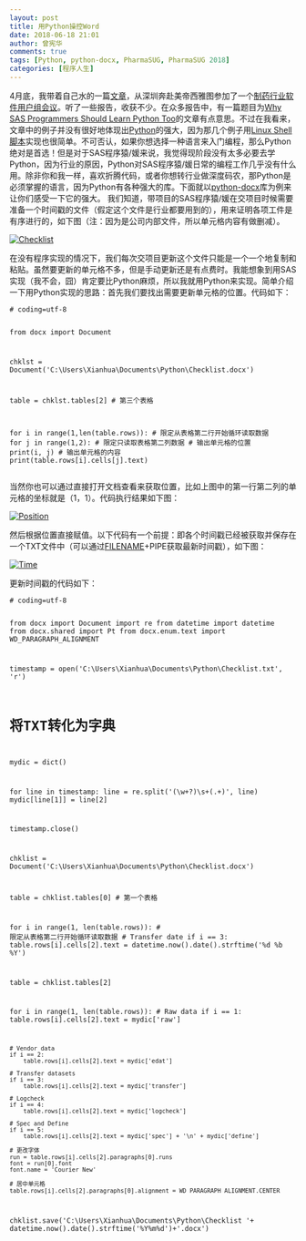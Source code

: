 ```yaml
---
layout: post
title: 用Python操控Word
date: 2018-06-18 21:01
author: 曾宪华
comments: true
tags: [Python, python-docx, PharmaSUG, PharmaSUG 2018]
categories: [程序人生]
---
```

<p>4月底，我带着自己水的一篇<span style="text-decoration: none;"><a href="http://www.pharmasug.org/proceedings/2018/QT/PharmaSUG-2018-QT08.pdf" target="_blank">文章</a></span>，从深圳奔赴美帝西雅图参加了一个<span style="text-decoration: none;"><a href="http://www.pharmasug.org/us/index.html" target="_blank">制药行业软件用户组会议</a></span>。听了一些报告，收获不少。在众多报告中，有一篇题目为<span style="text-decoration: none;"><a href="http://www.pharmasug.org/proceedings/2018/AD/PharmaSUG-2018-AD12.pdf" target="_blank">Why SAS Programmers Should Learn Python Too</a></span>的文章有点意思。不过在我看来，文章中的例子并没有很好地体现出<span style="text-decoration: none;"><a href="https://www.python.org" target="_blank">Python</a></span>的强大，因为那几个例子用<span style="text-decoration: none;"><a href="https://en.wikipedia.org/wiki/Shell_script" target="_blank">Linux Shell脚本</a></span>实现也很简单。不可否认，如果你想选择一种语言来入门编程，那么Python绝对是首选！但是对于SAS程序猿/媛来说，我觉得现阶段没有太多必要去学Python，因为行业的原因，Python对SAS程序猿/媛日常的编程工作几乎没有什么用。除非你和我一样，喜欢折腾代码，或者你想转行业做深度码农，那Python是必须掌握的语言，因为Python有各种强大的库。下面就以<span style="text-decoration: none;"><a href="https://python-docx.readthedocs.io/en/latest/" target="_blank">python-docx</a></span>库为例来让你们感受一下它的强大。
我们知道，带项目的SAS程序猿/媛在交项目时候需要准备一个时间戳的文件（假定这个文件是行业都要用到的），用来证明各项工件是有序进行的，如下图（注：因为是公司内部文件，所以单元格内容有做删减）。
<p><a href="http://www.xianhuazeng.com/cn/images/2018/06/Checklist.jpg"><img class="aligncenter size-full" src="http://www.xianhuazeng.com/cn/images/2018/06/Checklist.jpg" alt="Checklist" /></a></p>
在没有程序实现的情况下，我们每次交项目更新这个文件只能是一个一个地复制和粘贴。虽然要更新的单元格不多，但是手动更新还是有点费时。我能想象到用SAS实现（我不会，囧）肯定要比Python麻烦，所以我就用Python来实现。简单介绍一下用Python实现的思路：首先我们要找出需要更新单元格的位置。代码如下：
<pre><code># coding=utf-8

from docx import Document

chklst = Document('C:\\Users\\Xianhua\\Documents\\Python\\Checklist.docx')

table = chklst.tables[2] # 第三个表格

for i in range(1,len(table.rows)): # 限定从表格第二行开始循环读取数据
    for j in range(1,2): # 限定只读取表格第二列数据
        # 输出单元格的位置
        print(i, j)
        # 输出单元格的内容
        print(table.rows[i].cells[j].text)</code></pre>
当然你也可以通过直接打开文档查看来获取位置，比如上图中的第一行第二列的单元格的坐标就是（1，1）。代码执行结果如下图：
<p><a href="http://www.xianhuazeng.com/cn/images/2018/06/Position.jpg"><img class="aligncenter size-full" src="http://www.xianhuazeng.com/cn/images/2018/06/Position.jpg" alt="Position" /></a></p>
然后根据位置直接赋值。以下代码有一个前提：即各个时间戳已经被获取并保存在一个TXT文件中（可以通过<span style="text-decoration: none;"><a href="http://support.sas.com/documentation/cdl/en/hostunx/61879/HTML/default/viewer.htm#pipe.htm" target="_blank">FILENAME</a></span>+PIPE获取最新时间戳），如下图：
<p><a href="http://www.xianhuazeng.com/cn/images/2018/06/Time.jpg"><img class="aligncenter size-full" src="http://www.xianhuazeng.com/cn/images/2018/06/Time.jpg" alt="Time" /></a></p>
更新时间戳的代码如下：
<pre><code># coding=utf-8

from docx import Document
import re
from datetime import datetime
from docx.shared import Pt
from docx.enum.text import WD_PARAGRAPH_ALIGNMENT

timestamp = open('C:\\Users\\Xianhua\\Documents\\Python\\Checklist.txt', 'r')

# 将TXT转化为字典
mydic = dict() 

for line in timestamp:
    line = re.split('(\w+?)\s+(.+)', line)
    mydic[line[1]] = line[2]
    
timestamp.close()

chklist = Document('C:\\Users\\Xianhua\\Documents\\Python\\Checklist.docx')

table = chklist.tables[0] # 第一个表格

for i in range(1, len(table.rows)): # 限定从表格第二行开始循环读取数据
    # Transfer date
    if i == 3:
        table.rows[i].cells[2].text = datetime.now().date().strftime('%d %b %Y')

table = chklist.tables[2] 

for i in range(1, len(table.rows)):
    # Raw data
    if i == 1:
        table.rows[i].cells[2].text = mydic['raw']
        
    # Vendor data
    if i == 2:
        table.rows[i].cells[2].text = mydic['edat']
        
    # Transfer datasets
    if i == 3:
        table.rows[i].cells[2].text = mydic['transfer']
        
    # Logcheck
    if i == 4:
        table.rows[i].cells[2].text = mydic['logcheck']
        
    # Spec and Define
    if i == 5:
        table.rows[i].cells[2].text = mydic['spec'] + '\n' + mydic['define']
        
    # 更改字体 
    run = table.rows[i].cells[2].paragraphs[0].runs
    font = run[0].font
    font.name = 'Courier New'

    # 居中单元格
    table.rows[i].cells[2].paragraphs[0].alignment = WD_PARAGRAPH_ALIGNMENT.CENTER

chklist.save('C:\\Users\\Xianhua\\Documents\\Python\\Checklist '+ datetime.now().date().strftime('%Y%m%d')+'.docx')</code></pre>